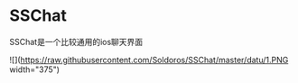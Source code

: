 # SSChat
SSChat是一个比较通用的ios聊天界面

![](https://raw.githubusercontent.com/Soldoros/SSChat/master/datu/1.PNG width="375")
